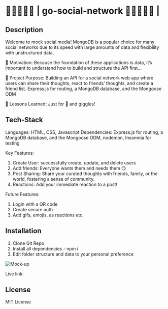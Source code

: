 # 🤝🌐👥🤝🏻 | go-social-network 🤝🌐👥🤝🏻 | 

## Description
Welcome to mock social media! MongoDB is a popular choice for many social networks due to its speed with large amounts of data and flexibility with unstructured data.

👾 Motivation: Because the foundation of these applications is data, it’s important to understand how to build and structure the API first...

👾 Project Purpose: Building an API for a social network web app where users can share their thoughts, react to friends’ thoughts, and create a friend list.  Express.js for routing, a MongoDB database, and the Mongoose ODM

👾 Lessons Learned: Just for 💩 and giggles!

## Tech-Stack
Languages: HTML, CSS, Javascript
Dependencies: Express.js for routing, a MongoDB database, and the Mongoose ODM, nodemon, Insomnia for testing

Key Features:
1. Create User: successfully create, update, and delete users
2. Add friends: Everyone wants them and needs them 😏 
3. Post Sharing: Share your curated thoughts with friends, family, or the world, fostering a sense of community.
4. Reactions: Add your immediate reaction to a post!


Future Features:
1. Login with a QR code
2. Create secure auth
3. Add gifs, emojis, as reactions etc.


## Installation 
1. Clone Git Repo
2. Install all dependencies - npm i
3. Edit folder structure and data to your personal preference


![Mock-up]()

Live link: 

## License
MIT License